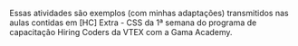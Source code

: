 Essas atividades são exemplos (com minhas adaptações) transmitidos nas aulas contidas em [HC] Extra - CSS da 1ª semana do programa de capacitação Hiring Coders da VTEX com a Gama Academy.
